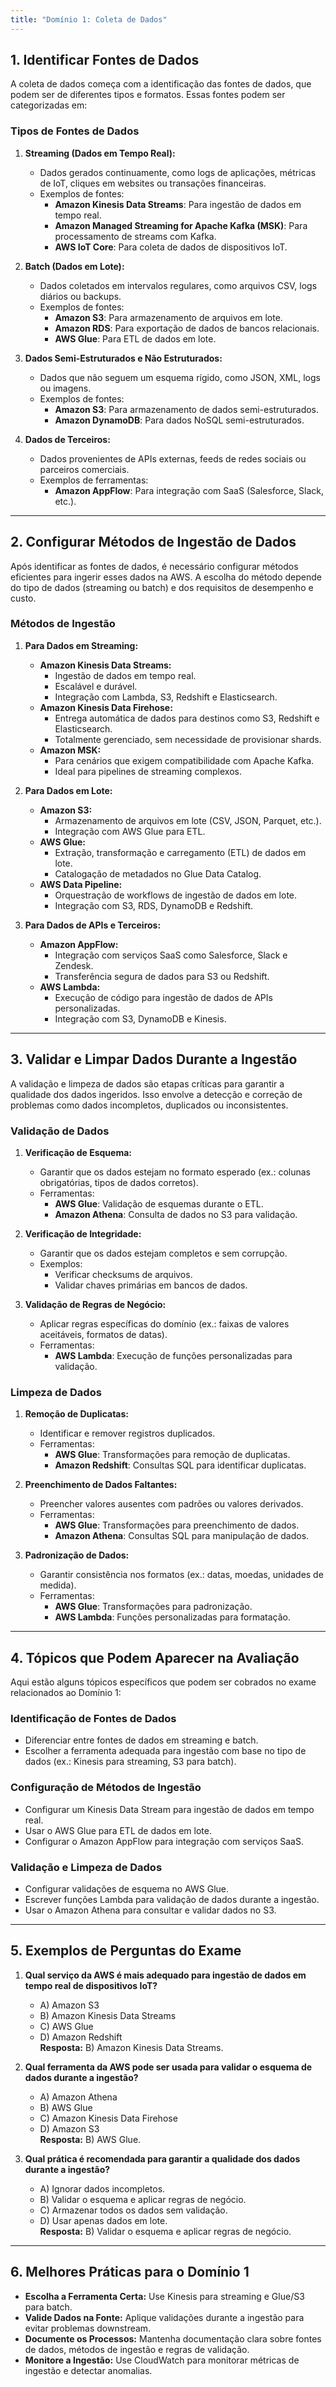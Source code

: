 ```yaml
---
title: "Domínio 1: Coleta de Dados"
---
```

## **1. Identificar Fontes de Dados**
A coleta de dados começa com a identificação das fontes de dados, que podem ser de diferentes tipos e formatos. Essas fontes podem ser categorizadas em:

### **Tipos de Fontes de Dados**
1. **Streaming (Dados em Tempo Real):**
   - Dados gerados continuamente, como logs de aplicações, métricas de IoT, cliques em websites ou transações financeiras.
   - Exemplos de fontes:
     - **Amazon Kinesis Data Streams**: Para ingestão de dados em tempo real.
     - **Amazon Managed Streaming for Apache Kafka (MSK)**: Para processamento de streams com Kafka.
     - **AWS IoT Core**: Para coleta de dados de dispositivos IoT.

2. **Batch (Dados em Lote):**
   - Dados coletados em intervalos regulares, como arquivos CSV, logs diários ou backups.
   - Exemplos de fontes:
     - **Amazon S3**: Para armazenamento de arquivos em lote.
     - **Amazon RDS**: Para exportação de dados de bancos relacionais.
     - **AWS Glue**: Para ETL de dados em lote.

3. **Dados Semi-Estruturados e Não Estruturados:**
   - Dados que não seguem um esquema rígido, como JSON, XML, logs ou imagens.
   - Exemplos de fontes:
     - **Amazon S3**: Para armazenamento de dados semi-estruturados.
     - **Amazon DynamoDB**: Para dados NoSQL semi-estruturados.

4. **Dados de Terceiros:**
   - Dados provenientes de APIs externas, feeds de redes sociais ou parceiros comerciais.
   - Exemplos de ferramentas:
     - **Amazon AppFlow**: Para integração com SaaS (Salesforce, Slack, etc.).

---

## **2. Configurar Métodos de Ingestão de Dados**
Após identificar as fontes de dados, é necessário configurar métodos eficientes para ingerir esses dados na AWS. A escolha do método depende do tipo de dados (streaming ou batch) e dos requisitos de desempenho e custo.

### **Métodos de Ingestão**
1. **Para Dados em Streaming:**
   - **Amazon Kinesis Data Streams:**
     - Ingestão de dados em tempo real.
     - Escalável e durável.
     - Integração com Lambda, S3, Redshift e Elasticsearch.
   - **Amazon Kinesis Data Firehose:**
     - Entrega automática de dados para destinos como S3, Redshift e Elasticsearch.
     - Totalmente gerenciado, sem necessidade de provisionar shards.
   - **Amazon MSK:**
     - Para cenários que exigem compatibilidade com Apache Kafka.
     - Ideal para pipelines de streaming complexos.

2. **Para Dados em Lote:**
   - **Amazon S3:**
     - Armazenamento de arquivos em lote (CSV, JSON, Parquet, etc.).
     - Integração com AWS Glue para ETL.
   - **AWS Glue:**
     - Extração, transformação e carregamento (ETL) de dados em lote.
     - Catalogação de metadados no Glue Data Catalog.
   - **AWS Data Pipeline:**
     - Orquestração de workflows de ingestão de dados em lote.
     - Integração com S3, RDS, DynamoDB e Redshift.

3. **Para Dados de APIs e Terceiros:**
   - **Amazon AppFlow:**
     - Integração com serviços SaaS como Salesforce, Slack e Zendesk.
     - Transferência segura de dados para S3 ou Redshift.
   - **AWS Lambda:**
     - Execução de código para ingestão de dados de APIs personalizadas.
     - Integração com S3, DynamoDB e Kinesis.

---

## **3. Validar e Limpar Dados Durante a Ingestão**
A validação e limpeza de dados são etapas críticas para garantir a qualidade dos dados ingeridos. Isso envolve a detecção e correção de problemas como dados incompletos, duplicados ou inconsistentes.

### **Validação de Dados**
1. **Verificação de Esquema:**
   - Garantir que os dados estejam no formato esperado (ex.: colunas obrigatórias, tipos de dados corretos).
   - Ferramentas:
     - **AWS Glue**: Validação de esquemas durante o ETL.
     - **Amazon Athena**: Consulta de dados no S3 para validação.

2. **Verificação de Integridade:**
   - Garantir que os dados estejam completos e sem corrupção.
   - Exemplos:
     - Verificar checksums de arquivos.
     - Validar chaves primárias em bancos de dados.

3. **Validação de Regras de Negócio:**
   - Aplicar regras específicas do domínio (ex.: faixas de valores aceitáveis, formatos de datas).
   - Ferramentas:
     - **AWS Lambda**: Execução de funções personalizadas para validação.

### **Limpeza de Dados**
1. **Remoção de Duplicatas:**
   - Identificar e remover registros duplicados.
   - Ferramentas:
     - **AWS Glue**: Transformações para remoção de duplicatas.
     - **Amazon Redshift**: Consultas SQL para identificar duplicatas.

2. **Preenchimento de Dados Faltantes:**
   - Preencher valores ausentes com padrões ou valores derivados.
   - Ferramentas:
     - **AWS Glue**: Transformações para preenchimento de dados.
     - **Amazon Athena**: Consultas SQL para manipulação de dados.

3. **Padronização de Dados:**
   - Garantir consistência nos formatos (ex.: datas, moedas, unidades de medida).
   - Ferramentas:
     - **AWS Glue**: Transformações para padronização.
     - **AWS Lambda**: Funções personalizadas para formatação.

---

## **4. Tópicos que Podem Aparecer na Avaliação**
Aqui estão alguns tópicos específicos que podem ser cobrados no exame relacionados ao Domínio 1:

### **Identificação de Fontes de Dados**
- Diferenciar entre fontes de dados em streaming e batch.
- Escolher a ferramenta adequada para ingestão com base no tipo de dados (ex.: Kinesis para streaming, S3 para batch).

### **Configuração de Métodos de Ingestão**
- Configurar um Kinesis Data Stream para ingestão de dados em tempo real.
- Usar o AWS Glue para ETL de dados em lote.
- Configurar o Amazon AppFlow para integração com serviços SaaS.

### **Validação e Limpeza de Dados**
- Configurar validações de esquema no AWS Glue.
- Escrever funções Lambda para validação de dados durante a ingestão.
- Usar o Amazon Athena para consultar e validar dados no S3.

---

## **5. Exemplos de Perguntas do Exame**
1. **Qual serviço da AWS é mais adequado para ingestão de dados em tempo real de dispositivos IoT?**
   - A) Amazon S3  
   - B) Amazon Kinesis Data Streams  
   - C) AWS Glue  
   - D) Amazon Redshift  
   **Resposta:** B) Amazon Kinesis Data Streams.

2. **Qual ferramenta da AWS pode ser usada para validar o esquema de dados durante a ingestão?**
   - A) Amazon Athena  
   - B) AWS Glue  
   - C) Amazon Kinesis Data Firehose  
   - D) Amazon S3  
   **Resposta:** B) AWS Glue.

3. **Qual prática é recomendada para garantir a qualidade dos dados durante a ingestão?**
   - A) Ignorar dados incompletos.  
   - B) Validar o esquema e aplicar regras de negócio.  
   - C) Armazenar todos os dados sem validação.  
   - D) Usar apenas dados em lote.  
   **Resposta:** B) Validar o esquema e aplicar regras de negócio.

---

## **6. Melhores Práticas para o Domínio 1**
- **Escolha a Ferramenta Certa:** Use Kinesis para streaming e Glue/S3 para batch.
- **Valide Dados na Fonte:** Aplique validações durante a ingestão para evitar problemas downstream.
- **Documente os Processos:** Mantenha documentação clara sobre fontes de dados, métodos de ingestão e regras de validação.
- **Monitore a Ingestão:** Use CloudWatch para monitorar métricas de ingestão e detectar anomalias.